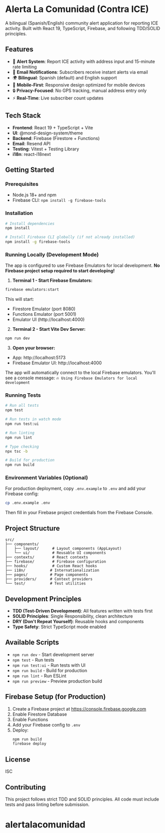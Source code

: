 # Alerta La Comunidad (Contra ICE)

A bilingual (Spanish/English) community alert application for reporting ICE activity. Built with React 19, TypeScript, Firebase, and following TDD/SOLID principles.

## Features

- 🚨 **Alert System**: Report ICE activity with address input and 15-minute rate limiting
- 📧 **Email Notifications**: Subscribers receive instant alerts via email
- 🌍 **Bilingual**: Spanish (default) and English support
- 📱 **Mobile-First**: Responsive design optimized for mobile devices
- 🔒 **Privacy-Focused**: No GPS tracking, manual address entry only
- ⚡ **Real-Time**: Live subscriber count updates

## Tech Stack

- **Frontend**: React 19 + TypeScript + Vite
- **UI**: @mond-design-system/theme
- **Backend**: Firebase (Firestore + Functions)
- **Email**: Resend API
- **Testing**: Vitest + Testing Library
- **i18n**: react-i18next

## Getting Started

### Prerequisites

- Node.js 18+ and npm
- Firebase CLI: `npm install -g firebase-tools`

### Installation

```bash
# Install dependencies
npm install

# Install Firebase CLI globally (if not already installed)
npm install -g firebase-tools
```

### Running Locally (Development Mode)

The app is configured to use Firebase Emulators for local development. **No Firebase project setup required to start developing!**

1. **Terminal 1 - Start Firebase Emulators:**
```bash
firebase emulators:start
```

This will start:
- Firestore Emulator (port 8080)
- Functions Emulator (port 5001)
- Emulator UI (http://localhost:4000)

2. **Terminal 2 - Start Vite Dev Server:**
```bash
npm run dev
```

3. **Open your browser:**
- App: http://localhost:5173
- Firebase Emulator UI: http://localhost:4000

The app will automatically connect to the local Firebase emulators. You'll see a console message: `🔥 Using Firebase Emulators for local development`

### Running Tests

```bash
# Run all tests
npm test

# Run tests in watch mode
npm run test:ui

# Run linting
npm run lint

# Type checking
npx tsc -b

# Build for production
npm run build
```

### Environment Variables (Optional)

For production deployment, copy `.env.example` to `.env` and add your Firebase config:

```bash
cp .env.example .env
```

Then fill in your Firebase project credentials from the Firebase Console.

## Project Structure

```
src/
├── components/
│   ├── layout/      # Layout components (AppLayout)
│   └── ui/          # Reusable UI components
├── contexts/        # React contexts
├── firebase/        # Firebase configuration
├── hooks/           # Custom React hooks
├── i18n/           # Internationalization
├── pages/          # Page components
├── providers/      # Context providers
└── test/           # Test utilities
```

## Development Principles

- **TDD (Test-Driven Development)**: All features written with tests first
- **SOLID Principles**: Single Responsibility, clean architecture
- **DRY (Don't Repeat Yourself)**: Reusable hooks and components
- **Type Safety**: Strict TypeScript mode enabled

## Available Scripts

- `npm run dev` - Start development server
- `npm test` - Run tests
- `npm run test:ui` - Run tests with UI
- `npm run build` - Build for production
- `npm run lint` - Run ESLint
- `npm run preview` - Preview production build

## Firebase Setup (for Production)

1. Create a Firebase project at https://console.firebase.google.com
2. Enable Firestore Database
3. Enable Functions
4. Add your Firebase config to `.env`
5. Deploy:
   ```bash
   npm run build
   firebase deploy
   ```

## License

ISC

## Contributing

This project follows strict TDD and SOLID principles. All code must include tests and pass linting before submission.
# alertalacomunidad
